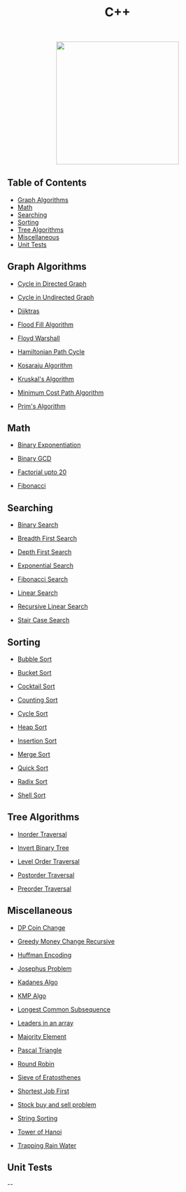 <h1 align="center">C++</h1> <br>

<p align="center"><image src="https://external-content.duckduckgo.com/iu/?u=https%3A%2F%2Ftse1.mm.bing.net%2Fth%3Fid%3DOIP.PhVubETFXOlymmVf-z9xawHaHa%26pid%3DApi&f=1" width ="280" height="280"></image></p>

## Table of Contents

- [Graph Algorithms](#graph)
- [Math](#math)
- [Searching](#searching)
- [Sorting](#sorting)
- [Tree Algorithms](#tree)
- [Miscellaneous](#others)
- [Unit Tests](#unit-tests)

<a name="graph"></a>

## Graph Algorithms

- [Cycle in Directed Graph](https://github.com/aniketsharma00411/algorithmsUse/blob/master/C%2B%2B/Graph%20Algorithms/cycle_in_directed_graph.cpp)

- [Cycle in Undirected Graph](https://github.com/aniketsharma00411/algorithmsUse/blob/master/C%2B%2B/Graph%20Algorithms/cycle_in_undirected_graph.cpp)

- [Dijktras](https://github.com/aniketsharma00411/algorithmsUse/blob/master/C%2B%2B/Graph%20Algorithms/dijktras.cpp)

- [Flood Fill Algorithm](https://github.com/aniketsharma00411/algorithmsUse/blob/master/C%2B%2B/Graph%20Algorithms/flood_fill_algorithm.cpp)

- [Floyd Warshall](https://github.com/aniketsharma00411/algorithmsUse/blob/master/C%2B%2B/Graph%20Algorithms/floyd_warshall.cpp)

- [Hamiltonian Path Cycle](https://github.com/aniketsharma00411/algorithmsUse/blob/master/C%2B%2B/Graph%20Algorithms/hamiltonian_path_cycle.cpp)

- [Kosaraju Algorithm](https://github.com/aniketsharma00411/algorithmsUse/blob/master/C%2B%2B/Graph%20Algorithms/kosaraju_algorithm.cpp)

- [Kruskal's Algorithm](https://github.com/aniketsharma00411/algorithmsUse/blob/master/C%2B%2B/Graph%20Algorithms/kruskal.cpp)

- [Minimum Cost Path Algorithm](https://github.com/aniketsharma00411/algorithmsUse/blob/master/C%2B%2B/Graph%20Algorithms/min_cost_path_of_graph.cpp)

- [Prim's Algorithm](https://github.com/aniketsharma00411/algorithmsUse/blob/master/C%2B%2B/Graph%20Algorithms/prim.cpp)

<a name="math"></a>

## Math

- [Binary Exponentiation](https://github.com/aniketsharma00411/algorithmsUse/blob/master/C%2B%2B/Math/binary_exponentiation.cpp)

- [Binary GCD](https://github.com/aniketsharma00411/algorithmsUse/blob/master/C%2B%2B/Math/binary_gcd.cpp)

- [Factorial upto 20](https://github.com/aniketsharma00411/algorithmsUse/blob/master/C%2B%2B/Math/factorial_20.cpp)

- [Fibonacci](https://github.com/aniketsharma00411/algorithmsUse/blob/master/C%2B%2B/Math/Fibonacci.cpp)

<a name="searching"></a>

## Searching

- [Binary Search](https://github.com/aniketsharma00411/algorithmsUse/blob/master/C%2B%2B/Searching/binary_search.cpp)

- [Breadth First Search](https://github.com/aniketsharma00411/algorithmsUse/blob/master/C%2B%2B/Searching/breadth_first_search.cpp)

- [Depth First Search](https://github.com/aniketsharma00411/algorithmsUse/blob/master/C%2B%2B/Searching/depth_first_search.cpp)

- [Exponential Search](https://github.com/aniketsharma00411/algorithmsUse/blob/master/C%2B%2B/Searching/exponential_search.cpp)

- [Fibonacci Search](https://github.com/aniketsharma00411/algorithmsUse/blob/master/C%2B%2B/Searching/fibonacci_search.cpp)

- [Linear Search](https://github.com/aniketsharma00411/algorithmsUse/blob/master/C%2B%2B/Searching/linear_search.cpp)

- [Recursive Linear Search](https://github.com/aniketsharma00411/algorithmsUse/blob/master/C%2B%2B/Searching/recursive_linear_search.cpp)

- [Stair Case Search](https://github.com/aniketsharma00411/algorithmsUse/blob/master/C%2B%2B/Searching/stair_case_search.cpp)

<a name="sorting"></a>

## Sorting

- [Bubble Sort](https://github.com/aniketsharma00411/algorithmsUse/blob/master/C%2B%2B/Sorting/bubble_sort.cpp)

- [Bucket Sort](https://github.com/aniketsharma00411/algorithmsUse/blob/master/C%2B%2B/Sorting/bucket_sort.cpp)

- [Cocktail Sort](https://github.com/aniketsharma00411/algorithmsUse/blob/issue-1/C%2B%2B/Sorting/cocktail_sort.cpp)

- [Counting Sort](https://github.com/aniketsharma00411/algorithmsUse/blob/master/C%2B%2B/Sorting/counting_sort.cpp)

- [Cycle Sort](https://github.com/aniketsharma00411/algorithmsUse/blob/master/C%2B%2B/Sorting/cycle_sort.cpp)

- [Heap Sort](https://github.com/aniketsharma00411/algorithmsUse/blob/master/C%2B%2B/Sorting/heap_sort.cpp)

- [Insertion Sort](https://github.com/aniketsharma00411/algorithmsUse/blob/master/C%2B%2B/Sorting/insertion_sort.cpp)

- [Merge Sort](https://github.com/aniketsharma00411/algorithmsUse/blob/master/C%2B%2B/Sorting/merge_sort.cpp)

- [Quick Sort](https://github.com/aniketsharma00411/algorithmsUse/blob/master/C%2B%2B/Sorting/quick_sort.cpp)

- [Radix Sort](https://github.com/aniketsharma00411/algorithmsUse/blob/master/C%2B%2B/Sorting/radix_sort.cpp)

- [Shell Sort](https://github.com/aniketsharma00411/algorithmsUse/blob/master/C%2B%2B/Sorting/shell_sort.cpp)

<a name="tree"></a>

## Tree Algorithms

- [Inorder Traversal](https://github.com/aniketsharma00411/algorithmsUse/blob/master/C%2B%2B/Tree%20Alogrithms/inorder_traversal.cpp)

- [Invert Binary Tree](https://github.com/aniketsharma00411/algorithmsUse/blob/master/C%2B%2B/Tree%20Alogrithms/inverse_binary_tree.cpp)

- [Level Order Traversal](https://github.com/aniketsharma00411/algorithmsUse/blob/master/C%2B%2B/Tree%20Alogrithms/level_order_traversal.cpp)

- [Postorder Traversal](https://github.com/aniketsharma00411/algorithmsUse/blob/master/C%2B%2B/Tree%20Alogrithms/postorder_traversal.cpp)

- [Preorder Traversal](https://github.com/aniketsharma00411/algorithmsUse/blob/master/C%2B%2B/Tree%20Alogrithms/preorder_traversal.cpp)

<a name="others"></a>

## Miscellaneous

- [DP Coin Change](https://github.com/aniketsharma00411/algorithmsUse/blob/master/C%2B%2B/Miscellaneous/dp_coin_change.cpp)

- [Greedy Money Change Recursive](https://github.com/aniketsharma00411/algorithmsUse/blob/master/C%2B%2B/Miscellaneous/greedy_money_change_recursive.cpp)

- [Huffman Encoding](https://github.com/aniketsharma00411/algorithmsUse/blob/master/C%2B%2B/Miscellaneous/huffman_encoding.cpp)

- [Josephus Problem](https://github.com/aniketsharma00411/algorithmsUse/blob/master/C%2B%2B/Miscellaneous/josephus_problem.cpp)

- [Kadanes Algo](https://github.com/aniketsharma00411/algorithmsUse/blob/master/C%2B%2B/Miscellaneous/kadanes_algo.cpp)

- [KMP Algo](https://github.com/aniketsharma00411/algorithmsUse/blob/master/C%2B%2B/Miscellaneous/kmp_algo.cpp)

- [Longest Common Subsequence](https://github.com/aniketsharma00411/algorithmsUse/blob/master/C%2B%2B/Miscellaneous/lcs.cpp)

- [Leaders in an array](https://github.com/aniketsharma00411/algorithmsUse/blob/master/C%2B%2B/Miscellaneous/leaders_in_an_array.cpp)

- [Majority Element](https://github.com/aniketsharma00411/algorithmsUse/blob/master/C%2B%2B/Miscellaneous/majority_element.cpp)

- [Pascal Triangle](https://github.com/aniketsharma00411/algorithmsUse/blob/master/C%2B%2B/Miscellaneous/pascal_triangle.cpp)

- [Round Robin](https://github.com/aniketsharma00411/algorithmsUse/blob/master/C%2B%2B/Miscellaneous/round_robin.cpp)

- [Sieve of Eratosthenes](https://github.com/aniketsharma00411/algorithmsUse/blob/master/C%2B%2B/Miscellaneous/sieve_of_eratosthenes.cpp)

- [Shortest Job First](https://github.com/aniketsharma00411/algorithmsUse/blob/master/C%2B%2B/Miscellaneous/sjf.cpp)

- [Stock buy and sell problem](https://github.com/aniketsharma00411/algorithmsUse/blob/master/C%2B%2B/Miscellaneous/stock_buy_and_sell_problem.cpp)

- [String Sorting](https://github.com/aniketsharma00411/algorithmsUse/blob/master/C%2B%2B/Miscellaneous/string_sorting.cpp)

- [Tower of Hanoi](https://github.com/aniketsharma00411/algorithmsUse/blob/master/C%2B%2B/Miscellaneous/tower_of_hanoi.cpp)

- [Trapping Rain Water](https://github.com/aniketsharma00411/algorithmsUse/blob/master/C%2B%2B/Miscellaneous/trapping_rain_water.cpp)

## Unit Tests

--
